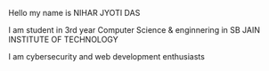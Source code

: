 Hello my name is NIHAR JYOTI DAS

I am student in 3rd year Computer Science & enginnering in SB JAIN INSTITUTE OF TECHNOLOGY

I am cybersecurity and web development enthusiasts
